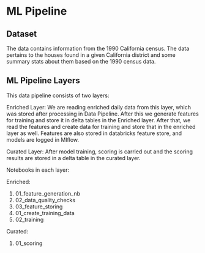 # ML Pipeline

## Dataset

The data contains information from the 1990 California census.
The data pertains to the houses found in a given California district and some summary stats about them based on the 1990 census data.

## ML Pipeline Layers

This data pipeline consists of two layers:

Enriched Layer: We are reading enriched daily data from this layer, which was stored after processing in Data Pipeline. After this we generate features for training and store it in delta tables in the Enriched layer. After that, we read the features and create data for training and store that in the enriched layer as well. Features are also stored in databricks feature store, and models are logged in Mlflow.


Curated Layer: After model training, scoring is carried out and the scoring results are stored in a delta table in the curated layer.

Notebooks in each layer:

Enriched:
1. 01_feature_generation_nb
2. 02_data_quality_checks
3. 03_feature_storing
4. 01_create_training_data
5. 02_training

Curated:
1. 01_scoring

